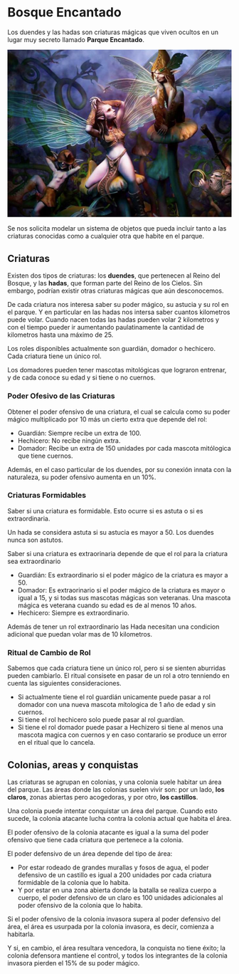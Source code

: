 # Bosque Encantado

Los duendes y las hadas son criaturas mágicas que viven ocultos en un lugar muy secreto llamado **Parque Encantado**. 

![alt Bosque Encantado](./img/bosqueEncantado.png)

Se nos solicita modelar un sistema de objetos que pueda incluir tanto a las criaturas conocidas como a cualquier otra que habite en el parque.

## Criaturas

Existen dos tipos de criaturas: los **duendes**, que pertenecen al Reino del Bosque, y las **hadas**, que forman parte del Reino de los Cielos. Sin embargo, podrían existir otras criaturas mágicas que aún desconocemos.

 De cada criatura nos interesa saber su poder mágico, su astucia y su rol en el parque. Y en particular en las hadas nos intersa saber cuantos kilometros puede volar. Cuando nacen todas las hadas pueden volar 2 kilometros y con el tiempo pueder ir aumentando paulatinamente la cantidad de kilometros hasta una máximo de 25.

 Los roles disponibles actualmente son guardián, domador o hechicero. Cada criatura tiene un único rol. 
 
 Los domadores pueden tener mascotas mitológicas que lograron entrenar, y de cada conoce su edad y si tiene o no cuernos.

 
 ### Poder Ofesivo de las Criaturas
Obtener el poder ofensivo de una criatura, el cual se calcula como su poder mágico multiplicado por 10 más un cierto extra que depende del rol:

- Guardián: Siempre recibe un extra de 100.
- Hechicero: No recibe ningún extra. 
- Domador: Recibe un extra de 150 unidades por cada mascota mitólogica que tiene cuernos.

Además, en el caso particular de los duendes, por su conexión innata con la naturaleza, su poder ofensivo aumenta en un 10%.

### Criaturas Formidables
Saber si una criatura es formidable. Esto ocurre si es astuta o si es extraordinaria. 

Un hada se considera astuta si su astucia es mayor a 50. Los duendes nunca son astutos. 

Saber si una criatura es extraorinaria depende de que el rol para la criatura sea extraordinario
- Guardián: Es extraordinario si el poder mágico de la criatura es mayor a 50.
- Domador: Es extraorinario si el poder mágico de la criatura es mayor o igual a 15, y si todas sus mascotas mágicas son veteranas. Una mascota mágica es veterana cuando su edad es de al menos 10 años.
- Hechicero: Siempre es extraordinario.

Además de tener un rol extraordinario las Hada necesitan una condicion adicional que puedan volar mas de 10 kilometros.

### Ritual de Cambio de Rol

Sabemos que cada criatura tiene un único rol, pero si se sienten aburridas pueden cambiarlo. El ritual consisete en pasar de un rol a otro tenniendo en cuenta las siguientes consideraciones.
- Si actualmente tiene el rol guardián unicamente puede pasar a rol domador con una nueva mascota mítologica de 1 año de edad y sin cuernos.
- Si tiene el rol hechicero solo puede pasar al rol guardían.
- Si tiene el rol domador puede pasar a Hechizero si tiene al menos una mascota magica con cuernos y en caso contarario se produce un error en el ritual que lo cancela.


## Colonias, areas y conquistas

Las criaturas se agrupan en colonias, y una colonia suele habitar un área del parque. Las áreas donde las colonias suelen vivir son: por un lado, **los claros**, zonas abiertas pero acogedoras, y por otro, **los castillos**.

Una colonia puede intentar conquistar un área del parque. Cuando esto sucede, la colonia atacante lucha contra la colonia actual que habita el área.

El poder ofensivo de la colonia atacante es igual a la suma del poder ofensivo que tiene cada criatura que pertenece a la colonia.

El poder defensivo de un área depende del tipo de área:

- Por estar rodeado de grandes murallas y fosos de agua, el poder defensivo de un castillo es igual a 200 unidades por cada criatura formidable de la colonia que lo habita.
- Y por estar en una zona abierta donde la batalla se realiza cuerpo a cuerpo, el poder defensivo de un claro es 100 unidades adicionales al poder ofensivo de la colonia que lo habita.

Si el poder ofensivo de la colonia invasora supera al poder defensivo del área, el área es usurpada por la colonia invasora, es decir, comienza a habitarla. 

Y si, en cambio, el área resultara vencedora, la conquista no tiene éxito; la colonia defensora mantiene el control, y todos los integrantes de la colonia invasora pierden el 15% de su poder mágico.


